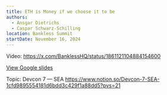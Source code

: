 ```yaml
---
title: ETH is Money if we choose it to be
authors:
  - Ansgar Dietrichs
  - Caspar Schwarz-Schilling
location: Bankless Summit
startDate: November 16, 2024
---
```


Video: <https://x.com/BanklessHQ/status/1861121104884154600>

[View Google slides](https://docs.google.com/presentation/d/1ei1CfMbMf3DVXWwE9pfdA0PaT33ZHzmnuJvnK3RrKC4/edit?usp=sharing)

Topic: Devcon 7 — SEA <https://www.notion.so/Devcon-7-SEA-1cfd9895554181d6bdd3c429f1a88dd5?pvs=21>
